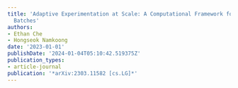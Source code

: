 ```yaml
---
title: 'Adaptive Experimentation at Scale: A Computational Framework for Flexible
  Batches'
authors:
- Ethan Che
- Hongseok Namkoong
date: '2023-01-01'
publishDate: '2024-01-04T05:10:42.519375Z'
publication_types:
- article-journal
publication: '*arXiv:2303.11582 [cs.LG]*'
---
```

